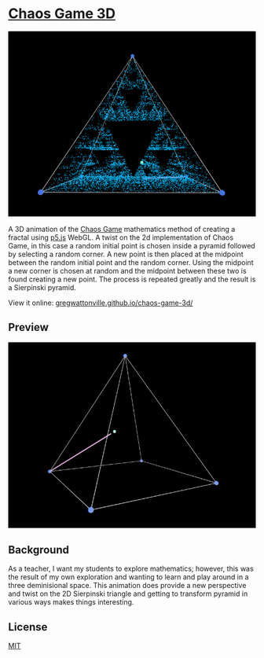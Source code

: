 # [Chaos Game 3D](https://github.com/gregwattonville/chaos-game-3d)

![Chaos Game Triangle](assets/images/chaosGame3d.png)

A 3D animation of the [Chaos Game](https://en.wikipedia.org/wiki/Chaos_game) mathematics method of creating a fractal using [p5.js](https://p5js.org/) WebGL. A twist on the 2d implementation of Chaos Game, in this case a random initial point is chosen inside a pyramid followed by selecting a random corner. A new point is then placed at the midpoint between the random initial point and the random corner. Using the midpoint a new corner is chosen at random and the midpoint between these two is found creating a new point. The process is repeated greatly and the result is a Sierpinski pyramid.

View it online: [gregwattonville.github.io/chaos-game-3d/](https://gregwattonville.github.io/chaos-game-3d/)

## Preview

![Chaos Game Pyramid Preview](assets/images/chaosGame3dPreview.gif)

## Background

As a teacher, I want my students to explore mathematics; however, this was the result of my own exploration and wanting to learn and play around in a three deminisional space. This animation does provide a new perspective and twist on the 2D Sierpinski triangle and getting to transform pyramid in various ways makes things interesting.


## License

[MIT](LICENSE)
